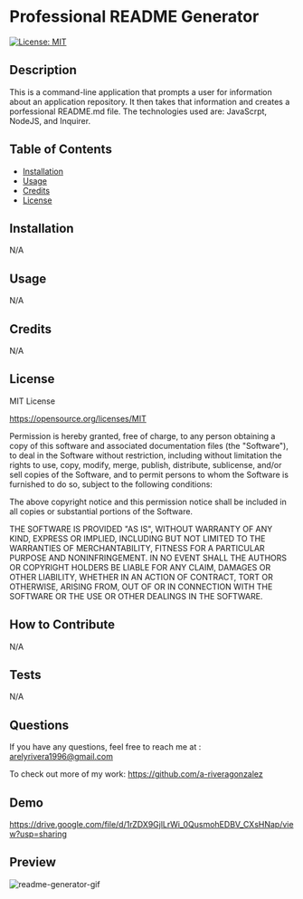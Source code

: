 # Professional README Generator
[![License: MIT](https://img.shields.io/badge/License-MIT-yellow.svg)](https://opensource.org/licenses/MIT)
## Description
This is a command-line application that prompts a user for information about an application repository. It then takes that information and creates a porfessional README.md file. The technologies used are: JavaScrpt, NodeJS, and Inquirer.
## Table of Contents 
- [Installation](#installation)
- [Usage](#usage)
- [Credits](#credits)
- [License](#license)
## Installation
N/A
## Usage
N/A
## Credits
N/A
## License
MIT License

https://opensource.org/licenses/MIT

Permission is hereby granted, free of charge, to any person obtaining a copy of this software and associated documentation files (the "Software"), to deal in the Software without restriction, including without limitation the rights to use, copy, modify, merge, publish, distribute, sublicense, and/or sell copies of the Software, and to permit persons to whom the Software is furnished to do so, subject to the following conditions:

The above copyright notice and this permission notice shall be included in all copies or substantial portions of the Software.
    
THE SOFTWARE IS PROVIDED "AS IS", WITHOUT WARRANTY OF ANY KIND, EXPRESS OR IMPLIED, INCLUDING BUT NOT LIMITED TO THE WARRANTIES OF MERCHANTABILITY, FITNESS FOR A PARTICULAR PURPOSE AND NONINFRINGEMENT. IN NO EVENT SHALL THE AUTHORS OR COPYRIGHT HOLDERS BE LIABLE FOR ANY CLAIM, DAMAGES OR OTHER LIABILITY, WHETHER IN AN ACTION OF CONTRACT, TORT OR OTHERWISE, ARISING FROM, OUT OF OR IN CONNECTION WITH THE SOFTWARE OR THE USE OR OTHER DEALINGS IN THE SOFTWARE.
## How to Contribute
N/A
## Tests
N/A
## Questions
If you have any questions, feel free to reach me at : 
arelyrivera1996@gmail.com

To check out more of my work: 
https://github.com/a-riveragonzalez

## Demo
https://drive.google.com/file/d/1rZDX9GjlLrWi_0QusmohEDBV_CXsHNap/view?usp=sharing

## Preview
![readme-generator-gif](readme-generator.gif)